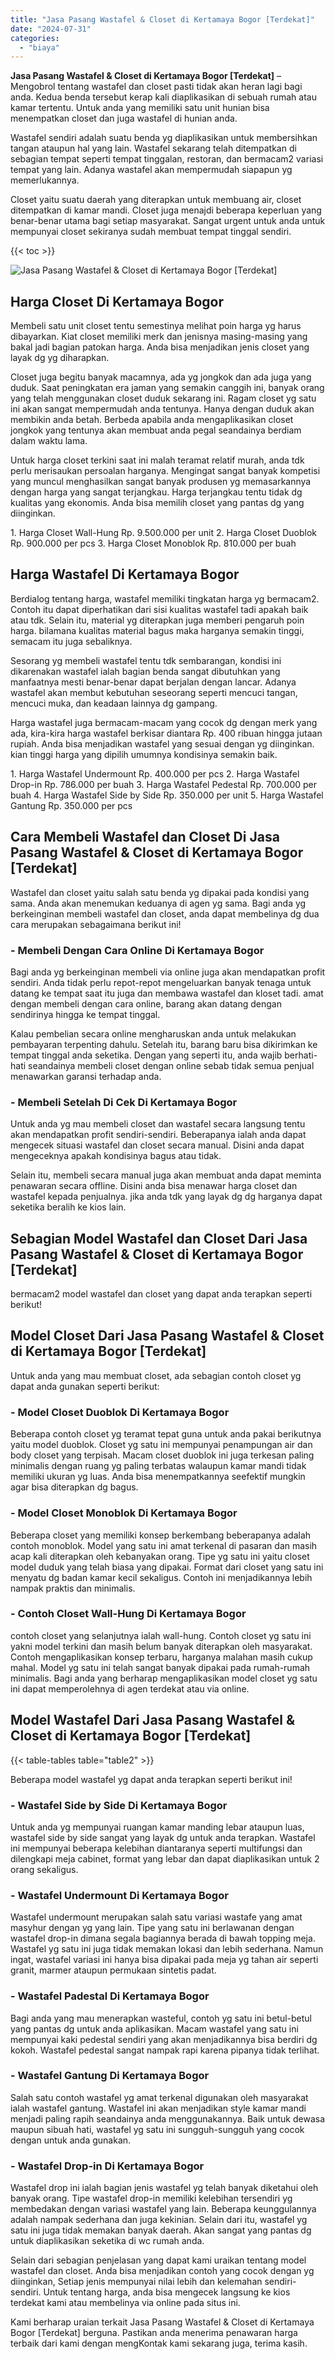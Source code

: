 ```yaml
---
title: "Jasa Pasang Wastafel & Closet di Kertamaya Bogor [Terdekat]"
date: "2024-07-31"
categories: 
  - "biaya"
---
```


**Jasa Pasang Wastafel & Closet di Kertamaya Bogor \[Terdekat\]** – Mengobrol tentang wastafel dan closet pasti tidak akan heran lagi bagi anda. Kedua benda tersebut kerap kali diaplikasikan di sebuah rumah atau kamar tertentu. Untuk anda yang memiliki satu unit hunian bisa menempatkan closet dan juga wastafel di hunian anda.

Wastafel sendiri adalah suatu benda yg diaplikasikan untuk membersihkan tangan ataupun hal yang lain. Wastafel sekarang telah ditempatkan di sebagian tempat seperti tempat tinggalan, restoran, dan bermacam2 variasi tempat yang lain. Adanya wastafel akan mempermudah siapapun yg memerlukannya.

Closet yaitu suatu daerah yang diterapkan untuk membuang air, closet ditempatkan di kamar mandi. Closet juga menajdi beberapa keperluan yang benar-benar utama bagi setiap masyarakat. Sangat urgent untuk anda untuk mempunyai closet sekiranya sudah membuat tempat tinggal sendiri.

{{< toc >}}

![Jasa Pasang Wastafel & Closet di Kertamaya Bogor [Terdekat]](/images/wastafel-closet-murah23.png)

## Harga Closet Di Kertamaya Bogor

Membeli satu unit closet tentu semestinya melihat poin harga yg harus dibayarkan. Kiat closet memiliki merk dan jenisnya masing-masing yang bakal jadi bagian patokan harga. Anda bisa menjadikan jenis closet yang layak dg yg diharapkan.

Closet juga begitu banyak macamnya, ada yg jongkok dan ada juga yang duduk. Saat peningkatan era jaman yang semakin canggih ini, banyak orang yang telah menggunakan closet duduk sekarang ini. Ragam closet yg satu ini akan sangat mempermudah anda tentunya. Hanya dengan duduk akan membikin anda betah. Berbeda apabila anda mengaplikasikan closet jongkok yang tentunya akan membuat anda pegal seandainya berdiam dalam waktu lama.

Untuk harga closet terkini saat ini malah teramat relatif murah, anda tdk perlu merisaukan persoalan harganya. Mengingat sangat banyak kompetisi yang muncul menghasilkan sangat banyak produsen yg memasarkannya dengan harga yang sangat terjangkau. Harga terjangkau tentu tidak dg kualitas yang ekonomis. Anda bisa memilih closet yang pantas dg yang diinginkan.

1\. Harga Closet Wall-Hung Rp. 9.500.000 per unit 2. Harga Closet Duoblok Rp. 900.000 per pcs 3. Harga Closet Monoblok Rp. 810.000 per buah

## Harga Wastafel Di Kertamaya Bogor

Berdialog tentang harga, wastafel memiliki tingkatan harga yg bermacam2. Contoh itu dapat diperhatikan dari sisi kualitas wastafel tadi apakah baik atau tdk. Selain itu, material yg diterapkan juga memberi pengaruh poin harga. bilamana kualitas material bagus maka harganya semakin tinggi, semacam itu juga sebaliknya.

Sesorang yg membeli wastafel tentu tdk sembarangan, kondisi ini dikarenakan wastafel ialah bagian benda sangat dibutuhkan yang manfaatnya mesti benar-benar dapat berjalan dengan lancar. Adanya wastafel akan membut kebutuhan seseorang seperti mencuci tangan, mencuci muka, dan keadaan lainnya dg gampang.

Harga wastafel juga bermacam-macam yang cocok dg dengan merk yang ada, kira-kira harga wastafel berkisar diantara Rp. 400 ribuan hingga jutaan rupiah. Anda bisa menjadikan wastafel yang sesuai dengan yg diinginkan. kian tinggi harga yang dipilih umumnya kondisinya semakin baik.

1\. Harga Wastafel Undermount Rp. 400.000 per pcs 2. Harga Wastafel Drop-in Rp. 786.000 per buah 3. Harga Wastafel Pedestal Rp. 700.000 per buah 4. Harga Wastafel Side by Side Rp. 350.000 per unit 5. Harga Wastafel Gantung Rp. 350.000 per pcs

## Cara Membeli Wastafel dan Closet Di Jasa Pasang Wastafel & Closet di Kertamaya Bogor \[Terdekat\]

Wastafel dan closet yaitu salah satu benda yg dipakai pada kondisi yang sama. Anda akan menemukan keduanya di agen yg sama. Bagi anda yg berkeinginan membeli wastafel dan closet, anda dapat membelinya dg dua cara merupakan sebagaimana berikut ini!

### \- Membeli Dengan Cara Online Di Kertamaya Bogor

Bagi anda yg berkeinginan membeli via online juga akan mendapatkan profit sendiri. Anda tidak perlu repot-repot mengeluarkan banyak tenaga untuk datang ke tempat saat itu juga dan membawa wastafel dan kloset tadi. amat dengan membeli dengan cara online, barang akan datang dengan sendirinya hingga ke tempat tinggal.

Kalau pembelian secara online mengharuskan anda untuk melakukan pembayaran terpenting dahulu. Setelah itu, barang baru bisa dikirimkan ke tempat tinggal anda seketika. Dengan yang seperti itu, anda wajib berhati-hati seandainya membeli closet dengan online sebab tidak semua penjual menawarkan garansi terhadap anda.

### \- Membeli Setelah Di Cek Di Kertamaya Bogor

Untuk anda yg mau membeli closet dan wastafel secara langsung tentu akan mendapatkan profit sendiri-sendiri. Beberapanya ialah anda dapat mengecek situasi wastafel dan closet secara manual. Disini anda dapat mengeceknya apakah kondisinya bagus atau tidak.

Selain itu, membeli secara manual juga akan membuat anda dapat meminta penawaran secara offline. Disini anda bisa menawar harga closet dan wastafel kepada penjualnya. jika anda tdk yang layak dg dg harganya dapat seketika beralih ke kios lain.

## Sebagian Model Wastafel dan Closet Dari Jasa Pasang Wastafel & Closet di Kertamaya Bogor \[Terdekat\]

bermacam2 model wastafel dan closet yang dapat anda terapkan seperti berikut!

## Model Closet Dari Jasa Pasang Wastafel & Closet di Kertamaya Bogor \[Terdekat\]

Untuk anda yang mau membuat closet, ada sebagian contoh closet yg dapat anda gunakan seperti berikut:

### \- Model Closet Duoblok Di Kertamaya Bogor

Beberapa contoh closet yg teramat tepat guna untuk anda pakai berikutnya yaitu model duoblok. Closet yg satu ini mempunyai penampungan air dan body closet yang terpisah. Macam closet duoblok ini juga terkesan paling minimalis dengan ruang yg paling terbatas walaupun kamar mandi tidak memiliki ukuran yg luas. Anda bisa menempatkannya seefektif mungkin agar bisa diterapkan dg bagus.

### \- Model Closet Monoblok Di Kertamaya Bogor

Beberapa closet yang memiliki konsep berkembang beberapanya adalah contoh monoblok. Model yang satu ini amat terkenal di pasaran dan masih acap kali diterapkan oleh kebanyakan orang. Tipe yg satu ini yaitu closet model duduk yang telah biasa yang dipakai. Format dari closet yang satu ini menyatu dg badan kamar kecil sekaligus. Contoh ini menjadikannya lebih nampak praktis dan minimalis.

### \- Contoh Closet Wall-Hung Di Kertamaya Bogor

contoh closet yang selanjutnya ialah wall-hung. Contoh closet yg satu ini yakni model terkini dan masih belum banyak diterapkan oleh masyarakat. Contoh mengaplikasikan konsep terbaru, harganya malahan masih cukup mahal. Model yg satu ini telah sangat banyak dipakai pada rumah-rumah minimalis. Bagi anda yang berharap mengaplikasikan model closet yg satu ini dapat memperolehnya di agen terdekat atau via online.

## Model Wastafel Dari Jasa Pasang Wastafel & Closet di Kertamaya Bogor \[Terdekat\]

{{< table-tables table="table2" >}}

Beberapa model wastafel yg dapat anda terapkan seperti berikut ini!

### \- Wastafel Side by Side Di Kertamaya Bogor

Untuk anda yg mempunyai ruangan kamar manding lebar ataupun luas, wastafel side by side sangat yang layak dg untuk anda terapkan. Wastafel ini mempunyai beberapa kelebihan diantaranya seperti multifungsi dan dilengkapi meja cabinet, format yang lebar dan dapat diaplikasikan untuk 2 orang sekaligus.

### \- Wastafel Undermount Di Kertamaya Bogor

Wastafel undermount merupakan salah satu variasi wastafe yang amat masyhur dengan yg yang lain. Tipe yang satu ini berlawanan dengan wastafel drop-in dimana segala bagiannya berada di bawah topping meja. Wastafel yg satu ini juga tidak memakan lokasi dan lebih sederhana. Namun ingat, wastafel variasi ini hanya bisa dipakai pada meja yg tahan air seperti granit, marmer ataupun permukaan sintetis padat.

### \- Wastafel Padestal Di Kertamaya Bogor

Bagi anda yang mau menerapkan wasteful, contoh yg satu ini betul-betul yang pantas dg untuk anda aplikasikan. Macam wastafel yang satu ini mempunyai kaki pedestal sendiri yang akan menjadikannya bisa berdiri dg kokoh. Wastafel pedestal sangat nampak rapi karena pipanya tidak terlihat.

### \- Wastafel Gantung Di Kertamaya Bogor

Salah satu contoh wastafel yg amat terkenal digunakan oleh masyarakat ialah wastafel gantung. Wastafel ini akan menjadikan style kamar mandi menjadi paling rapih seandainya anda menggunakannya. Baik untuk dewasa maupun sibuah hati, wastafel yg satu ini sungguh-sungguh yang cocok dengan untuk anda gunakan.

### \- Wastafel Drop-in Di Kertamaya Bogor

Wastafel drop ini ialah bagian jenis wastafel yg telah banyak diketahui oleh banyak orang. Tipe wastafel drop-in memiliki kelebihan tersendiri yg membedakan dengan variasi wastafel yang lain. Beberapa keunggulannya adalah nampak sederhana dan juga kekinian. Selain dari itu, wastafel yg satu ini juga tidak memakan banyak daerah. Akan sangat yang pantas dg untuk diaplikasikan seketika di wc rumah anda.

Selain dari sebagian penjelasan yang dapat kami uraikan tentang model wastafel dan closet. Anda bisa menjadikan contoh yang cocok dengan yg diinginkan, Setiap jenis mempunyai nilai lebih dan kelemahan sendiri-sendiri. Untuk tentang harga, anda bisa mengecek langsung ke kios terdekat kami atau membelinya via online pada situs ini.

Kami berharap uraian terkait Jasa Pasang Wastafel & Closet di Kertamaya Bogor \[Terdekat\] berguna. Pastikan anda menerima penawaran harga terbaik dari kami dengan mengKontak kami sekarang juga, terima kasih.
